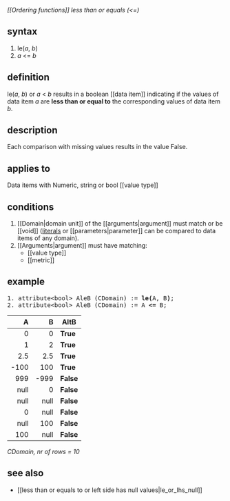 *[[Ordering functions]] less than or equals (<=)*

## syntax

1. le(*a*, *b*)
2. *a* \<= *b*

## definition

le(*a*, *b*) or *a* \< *b* results in a boolean [[data item]] indicating if the values of data item *a* are **less than or equal to** the corresponding values of data item *b*.

## description

Each comparison with missing values results in the value False.

## applies to

Data items with Numeric, string or bool [[value type]]

## conditions

1. [[Domain|domain unit]] of the [[arguments|argument]] must match or be [[void]] ([literals](https://en.wikipedia.org/wiki/Literal_(computer_programming)) or [[parameters|parameter]] can be compared to data items of any domain).
2. [[Arguments|argument]] must have matching:
    - [[value type]]
    - [[metric]]

## example

<pre>
1. attribute&lt;bool&gt; AleB (CDomain) := <B>le(</B>A, B<B>)</B>;
2. attribute&lt;bool&gt; AleB (CDomain) := A <B>&lt;=</B> B;
</pre>

| A    | B    | **AltB**  |
|-----:|-----:|-----------|
| 0    | 0    | **True**  |
| 1    | 2    | **True**  |
| 2.5  | 2.5  | **True**  |
| -100 | 100  | **True**  |
| 999  | -999 | **False** |
| null | 0    | **False** |
| null | null | **False** |
| 0    | null | **False** |
| null | 100  | **False** |
| 100  | null | **False** |

*CDomain, nr of rows = 10*

## see also

- [[less than or equals to or left side has null values|le_or_lhs_null]]